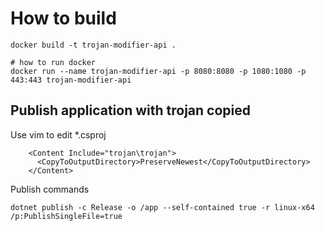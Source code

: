 # How to build

```
docker build -t trojan-modifier-api .

# how to run docker
docker run --name trojan-modifier-api -p 8080:8080 -p 1080:1080 -p 443:443 trojan-modifier-api
```

## Publish application with trojan copied
Use vim to edit *.csproj 

```
    <Content Include="trojan\trojan">
      <CopyToOutputDirectory>PreserveNewest</CopyToOutputDirectory>
    </Content>
```
Publish commands
```aiignore
dotnet publish -c Release -o /app --self-contained true -r linux-x64 /p:PublishSingleFile=true

```